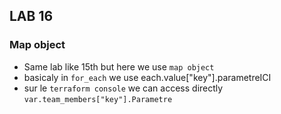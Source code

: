 ## LAB 16

### Map object

- Same lab like 15th but here we use `map object`
- basicaly in `for_each` we use each.value["key"].parametreICI
- sur le `terraform console` we can access directly `var.team_members["key"].Parametre`